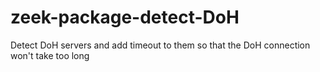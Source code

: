 # zeek-package-detect-DoH
Detect DoH servers and add timeout to them so that the DoH connection won't take too long
